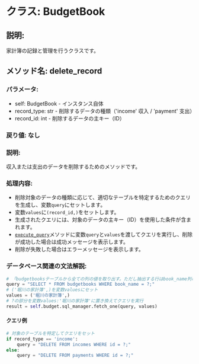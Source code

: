 # クラス: BudgetBook

## 説明:
家計簿の記録と管理を行うクラスです。

## メソッド名: delete_record

### パラメータ:

- self: BudgetBook - インスタンス自体
- record_type: str - 削除するデータの種類（'income' 収入 / 'payment' 支出）
- record_id: int - 削除するデータの主キー（ID）

### 戻り値: なし

### 説明:

収入または支出のデータを削除するためのメソッドです。

### 処理内容:

- 削除対象のデータの種類に応じて、適切なテーブルを特定するためのクエリを生成し、変数`query`にセットします。
- 変数`values`に`(record_id,)`をセットします。
- 生成されたクエリには、対象のデータの主キー（ID）を使用した条件が含まれます。
- [`execute_query`](../../../db/sql.py/SQLManagerクラス/execute_query.html)メソッドに変数`query`と`values`を渡してクエリを実行し、削除が成功した場合は成功メッセージを表示します。
- 削除が失敗した場合はエラーメッセージを表示します。

### データベース関連の文法解説:

```python
# 「budgetbooksテーブルから全ての列の値を取り出す。ただし抽出する行はbook_name列の値が?の行に絞り込む」という意味のクエリを作成する
query = "SELECT * FROM budgetbooks WHERE book_name = ?;"
# ('堀川の家計簿',)を変数valuesにセット
values = ('堀川の家計簿',)
# ?の部分を変数values:'堀川の家計簿'に置き換えてクエリを実行
result = self.budget.sql_manager.fetch_one(query, values)
```

#### クエリ例

```python
# 対象のテーブルを特定してクエリをセット
if record_type == 'income':
    query = "DELETE FROM incomes WHERE id = ?;"
else:
    query = "DELETE FROM payments WHERE id = ?;"
```